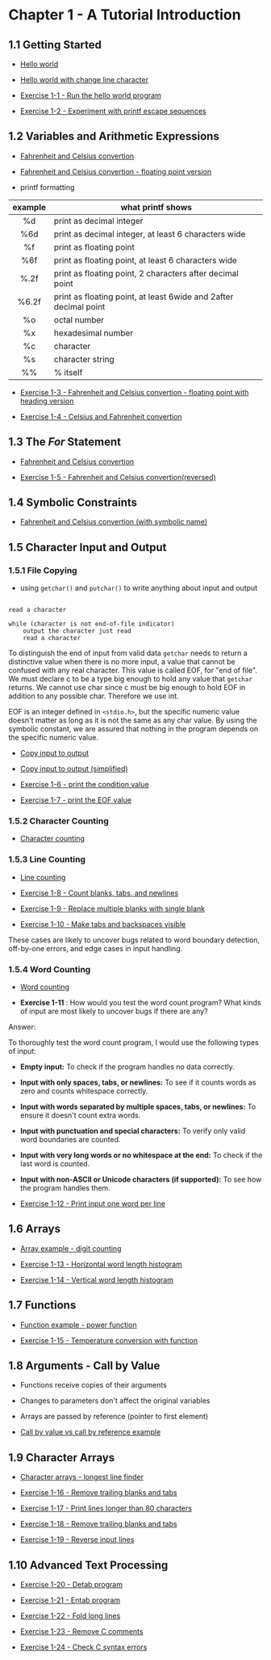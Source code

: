 # Chapter 1 - A Tutorial Introduction

## 1.1 Getting Started

- [Hello world](./chapter01/chapter01_example01.c)

- [Hello world with change line character](./chapter01/chapter01_example02.c)

- [Exercise 1-1 - Run the hello world program](./chapter01/01_01_run_hello_world.c)

- [Exercise 1-2 - Experiment with printf escape sequences](./chapter01/01_02_printf_escape_experiment.c)

## 1.2 Variables and Arithmetic Expressions

- [Fahrenheit and Celsius convertion](./chapter01/chapter01_example03.c)

- [Fahrenheit and Celsius convertion - floating point version](./chapter01/chapter01_example04.c)

* printf formatting

| example | what printf shows                                                |
| :-----: | ---------------------------------------------------------------- |
|   %d    | print as decimal integer                                         |
|   %6d   | print as decimal integer, at least 6 characters wide             |
|   %f    | print as floating point                                          |
|   %6f   | print as floating point, at least 6 characters wide              |
|  %.2f   | print as floating point, 2 characters after decimal point        |
|  %6.2f  | print as floating point, at least 6wide and 2after decimal point |
|   %o    | octal number                                                     |
|   %x    | hexadesimal number                                               |
|   %c    | character                                                        |
|   %s    | character string                                                 |
|   %%    | % itself                                                         |

- [Exercise 1-3 - Fahrenheit and Celsius convertion - floating point with heading version](./chapter01/01_03_f2c_with_heading.c)

- [Exercise 1-4 - Celsius and Fahrenheit convertion](./chapter01/01_04_celsius_to_fahrenheit.c)

## 1.3 The **_For_** Statement

- [Fahrenheit and Celsius convertion](./chapter01/chapter01_example05.c)

- [Exercise 1-5 - Fahrenheit and Celsius convertion(reversed)](./chapter01/01_05_f2c_reversed.c)

## 1.4 Symbolic Constraints

- [Fahrenheit and Celsius convertion (with symbolic name)](./chapter01/chapter01_example06.c)

## 1.5 Character Input and Output

### 1.5.1 File Copying

- using `getchar()` and `putchar()` to write anything about input and output

```pseudocode

read a character

while (character is not end-of-file indicator)
    output the character just read
    read a character

```

To distinguish the end of input from valid data `getchar` needs to return a distinctive value when there is no more input, a value that cannot be confused with any real character.
This value is called EOF, for "end of file".
We must declare c to be a type big enough to hold any value that `getchar` returns.
We cannot use char since c must be big enough to hold EOF in addition to any possible char.
Therefore we use int.

EOF is an integer defined in `<stdio.h>`, but the specific numeric value doesn't matter as long as it is not the same as any char value.
By using the symbolic constant, we are assured that nothing in the program depends on the specific numeric value.

- [Copy input to output](./chapter01/chapter01_example07.c)

- [Copy input to output (simplified)](./chapter01/chapter01_example08.c)

- [Exercise 1-6 - print the condition value](./chapter01/01_06_print_condition_value.c)

- [Exercise 1-7 - print the EOF value](./chapter01/01_07_print_eof_value.c)

### 1.5.2 Character Counting

- [Character counting](./chapter01/chapter01_example09.c)

### 1.5.3 Line Counting

- [Line counting](./chapter01/chapter01_example10.c)

- [Exercise 1-8 - Count blanks, tabs, and newlines](./chapter01/01_08_count_blanks_tabs_newlines.c)

- [Exercise 1-9 - Replace multiple blanks with single blank](./chapter01/01_09_replace_multiple_blanks.c)

- [Exercise 1-10 - Make tabs and backspaces visible](./chapter01/01_10_make_tabs_backspaces_visible.c)

These cases are likely to uncover bugs related to word boundary detection, off-by-one errors, and edge cases in input handling.

### 1.5.4 Word Counting

- [Word counting](./chapter01/chapter01_example11.c)

- **Exercise 1-11** : How would you test the word count program? What kinds of input are most likely to uncover bugs if there are any?

Answer:

To thoroughly test the word count program, I would use the following types of input:

- **Empty input:** To check if the program handles no data correctly.
- **Input with only spaces, tabs, or newlines:** To see if it counts words as zero and counts whitespace correctly.
- **Input with words separated by multiple spaces, tabs, or newlines:** To ensure it doesn't count extra words.
- **Input with punctuation and special characters:** To verify only valid word boundaries are counted.
- **Input with very long words or no whitespace at the end:** To check if the last word is counted.
- **Input with non-ASCII or Unicode characters (if supported):** To see how the program handles them.

- [Exercise 1-12 - Print input one word per line](./chapter01/01_12_one_word_per_line.c)

## 1.6 Arrays

- [Array example - digit counting](./chapter01/chapter01_example12.c)

- [Exercise 1-13 - Horizontal word length histogram](./chapter01/01_13_horizontal_histogram.c)

- [Exercise 1-14 - Vertical word length histogram](./chapter01/01_14_vertical_histogram.c)

## 1.7 Functions

- [Function example - power function](./chapter01/chapter01_example13.c)

- [Exercise 1-15 - Temperature conversion with function](./chapter01/01_15_temperature_conversion_function.c)

## 1.8 Arguments - Call by Value

- Functions receive copies of their arguments
- Changes to parameters don't affect the original variables
- Arrays are passed by reference (pointer to first element)

- [Call by value vs call by reference example](./chapter01/chapter01_example14.c)

## 1.9 Character Arrays

- [Character arrays - longest line finder](./chapter01/chapter01_example15.c)

- [Exercise 1-16 - Remove trailing blanks and tabs](./chapter01/01_16_remove_trailing_blanks.c)

- [Exercise 1-17 - Print lines longer than 80 characters](./chapter01/01_17_print_long_lines.c)

- [Exercise 1-18 - Remove trailing blanks and tabs](./chapter01/01_18_remove_trailing_blanks.c)

- [Exercise 1-19 - Reverse input lines](./chapter01/01_19_reverse_input_lines.c)

## 1.10 Advanced Text Processing

- [Exercise 1-20 - Detab program](./chapter01/01_20_detab_program.c)

- [Exercise 1-21 - Entab program](./chapter01/01_21_entab_program.c)

- [Exercise 1-22 - Fold long lines](./chapter01/01_22_fold_long_lines.c)

- [Exercise 1-23 - Remove C comments](./chapter01/01_23_remove_c_comments.c)

- [Exercise 1-24 - Check C syntax errors](./chapter01/01_24_check_c_syntax_errors.c)

